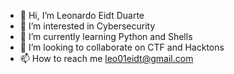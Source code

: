 - 👋 Hi, I’m Leonardo Eidt Duarte
- 👀 I’m interested in Cybersecurity 
- 🌱 I’m currently learning Python and Shells
- 💞️ I’m looking to collaborate on CTF and Hacktons
- 📫 How to reach me leo01eidt@gmail.com


